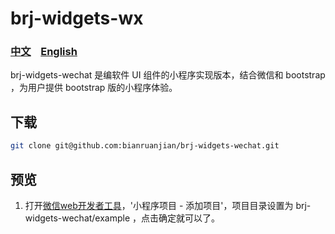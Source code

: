 # brj-widgets-wx

### [中文](https://github.com/bianruanjian/brj-widgets-wechat/blob/master/README.md)&nbsp;&nbsp;&nbsp;&nbsp;[English](https://github.com/bianruanjian/brj-widgets-wechat/blob/master/README_en_US.md)

brj-widgets-wechat 是编软件 UI 组件的小程序实现版本，结合微信和 bootstrap ，为用户提供 bootstrap 版的小程序体验。


## 下载
``` bash
git clone git@github.com:bianruanjian/brj-widgets-wechat.git
```

## 预览

1. 打开[微信web开发者工具](https://mp.weixin.qq.com/debug/wxadoc/dev/devtools/download.html)，'小程序项目 - 添加项目'，项目目录设置为 brj-widgets-wechat/example ，点击确定就可以了。